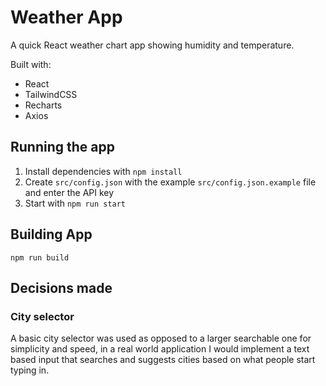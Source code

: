 # Weather App

A quick React weather chart app showing humidity and temperature.

Built with:

- React
- TailwindCSS
- Recharts
- Axios

## Running the app

1. Install dependencies with `npm install`
2. Create `src/config.json` with the example `src/config.json.example` file and enter the API key
3. Start with `npm run start`

## Building App

````
npm run build
````

## Decisions made

### City selector

A basic city selector was used as opposed to a larger searchable one for simplicity and speed, in a real world application I would implement a text based input that searches and suggests cities based on what people start typing in.
